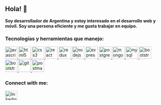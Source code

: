 ## Hola! 👋

**Soy desarrollador de Argentina y estoy interesado en el desarrollo web y móvil. Soy una persona eficiente y me gusta trabajar en equipo.**

### Tecnologías y herramientas que manejo:

<p align="left"> 
    <a href="https://developer.mozilla.org/en-US/docs/Web/JavaScript/" target="_blank" rel="noreferrer">
        <img
			src="https://user-images.githubusercontent.com/25181517/117447155-6a868a00-af3d-11eb-9cfe-245df15c9f3f.png"
			alt="javascript"
			width="40"
			height="40"
		/>
    </a>
    <a href="https://www.w3.org/html/" target="_blank" rel="noreferrer">
        <img
			src="https://user-images.githubusercontent.com/25181517/192158954-f88b5814-d510-4564-b285-dff7d6400dad.png"
			alt="html5"
			width="40"
			height="40"
		/>
        </a>
    <a href="https://www.w3schools.com/css/" target="_blank" rel="noreferrer">
        <img
			src="https://user-images.githubusercontent.com/25181517/183898674-75a4a1b1-f960-4ea9-abcb-637170a00a75.png"
			alt="css3"
			width="40"
			height="40"
		/>
    </a>
    <a href="https://react.dev/" target="_blank" rel="noreferrer">
        <img
			src="https://user-images.githubusercontent.com/25181517/183897015-94a058a6-b86e-4e42-a37f-bf92061753e5.png"
			alt="react"
			width="40"
			height="40"
		/>
    </a>
    <a href="https://redux.js.org" target="_blank" rel="noreferrer">
        <img
			src="https://user-images.githubusercontent.com/25181517/187896150-cc1dcb12-d490-445c-8e4d-1275cd2388d6.png"
			alt="redux"
			width="40"
			height="40"
		/>
    </a>
    <a href="https://nodejs.org" target="_blank" rel="noreferrer">
        <img
			src="https://user-images.githubusercontent.com/25181517/183568594-85e280a7-0d7e-4d1a-9028-c8c2209e073c.png"
			alt="nodejs"
			width="40"
			height="40"
		/>
    </a>
    <a href="https://expressjs.com" target="_blank" rel="noreferrer">
        <img
    		src="https://user-images.githubusercontent.com/25181517/183859966-a3462d8d-1bc7-4880-b353-e2cbed900ed6.png"
    		alt="express"
    		width="40"
    		height="40"
    	/>
    </a>
    <a href="https://www.postgresql.org" target="_blank" rel="noreferrer">
        <img
    		src="https://user-images.githubusercontent.com/25181517/117208740-bfb78400-adf5-11eb-97bb-09072b6bedfc.png"
    		alt="postgresql"
    		width="40"
    		height="40"
    	/>
    </a>
        <a href="https://www.mongodb.com/" target="_blank" rel="noreferrer">
        <img
    		src="https://user-images.githubusercontent.com/25181517/182884177-d48a8579-2cd0-447a-b9a6-ffc7cb02560e.png"
    		alt="mongodb"
    		width="40"
    		height="40"
    	/>
    </a>
        <a href="https://www.mysql.com/" target="_blank" rel="noreferrer">
        <img
    		src="https://user-images.githubusercontent.com/25181517/183896128-ec99105a-ec1a-4d85-b08b-1aa1620b2046.png"
    		alt="mysql"
    		width="40"
    		height="40"
    	/>
    </a>
        <a href="https://getbootstrap.com/" target="_blank" rel="noreferrer">
        <img
    		src="https://user-images.githubusercontent.com/25181517/183898054-b3d693d4-dafb-4808-a509-bab54cf5de34.png"
    		alt="bootstrap"
    		width="40"
    		height="40"
    	/>
    </a>
	<a href="https://tailwindcss.com/docs/installation" target="_blank" rel="noreferrer">
        <img
    		src="https://user-images.githubusercontent.com/25181517/202896760-337261ed-ee92-4979-84c4-d4b829c7355d.png"
    		alt="bootstrap"
    		width="40"
    		height="40"
    	/>
    </a>
    <a href="https://git-scm.com/" target="_blank" rel="noreferrer">
        <img
    		src="https://user-images.githubusercontent.com/25181517/192108372-f71d70ac-7ae6-4c0d-8395-51d8870c2ef0.png"
    		alt="git"
    		width="40"
    		height="40"
    	/>
    </a>
    	<a href="https://postman.com" target="_blank" rel="noreferrer">
        <img
    		src="https://user-images.githubusercontent.com/25181517/192109061-e138ca71-337c-4019-8d42-4792fdaa7128.png"
    		alt="postman"
    		width="40"
    		height="40"
    	/>
    </a>
</p>

### Connect with me:

<p align="left">
    <a href="https://www.linkedin.com/in/luiz22/" target="blank">
    <img align="center" src="https://raw.githubusercontent.com/rahuldkjain/github-profile-readme-generator/master/src/images/icons/Social/linked-in-alt.svg" alt="linkedin" height="30" width="40" />
    </a>
</p>
<!-- 
https://github.com/marwin1991/profile-technology-icons/blob/main/README.md -->
